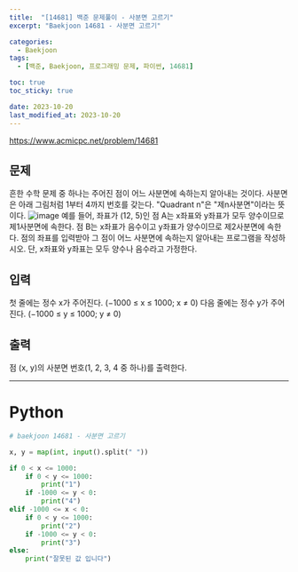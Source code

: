 ```yaml
---
title:  "[14681] 백준 문제풀이 - 사분면 고르기"
excerpt: "Baekjoon 14681 - 사분면 고르기"

categories:
  - Baekjoon
tags:
  - [백준, Baekjoon, 프로그래밍 문제, 파이썬, 14681]

toc: true
toc_sticky: true

date: 2023-10-20
last_modified_at: 2023-10-20
---
```


https://www.acmicpc.net/problem/14681
 
## 문제  
흔한 수학 문제 중 하나는 주어진 점이 어느 사분면에 속하는지 알아내는 것이다. 사분면은 아래 그림처럼 1부터 4까지 번호를 갖는다. "Quadrant n"은 "제n사분면"이라는 뜻이다.
![image](https://github.com/98tech-savvy/98tech-savvy.github.io/assets/128434645/c1587359-76ad-4e7d-9013-98a60fecac86)
예를 들어, 좌표가 (12, 5)인 점 A는 x좌표와 y좌표가 모두 양수이므로 제1사분면에 속한다. 점 B는 x좌표가 음수이고 y좌표가 양수이므로 제2사분면에 속한다.
점의 좌표를 입력받아 그 점이 어느 사분면에 속하는지 알아내는 프로그램을 작성하시오. 단, x좌표와 y좌표는 모두 양수나 음수라고 가정한다.

## 입력
첫 줄에는 정수 x가 주어진다. (−1000 ≤ x ≤ 1000; x ≠ 0) 다음 줄에는 정수 y가 주어진다. (−1000 ≤ y ≤ 1000; y ≠ 0)

## 출력
점 (x, y)의 사분면 번호(1, 2, 3, 4 중 하나)를 출력한다.

------------------------

# Python

```py
# baekjoon 14681 - 사분면 고르기

x, y = map(int, input().split(" "))

if 0 < x <= 1000:
    if 0 < y <= 1000:
        print("1")
    if -1000 <= y < 0:
        print("4")
elif -1000 <= x < 0:
    if 0 < y <= 1000:
        print("2")
    if -1000 <= y < 0:
        print("3")
else:
    print("잘못된 값 입니다")

```